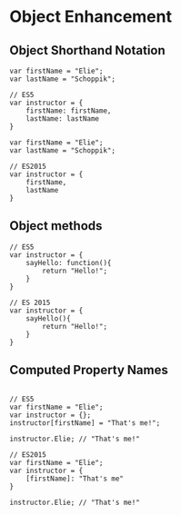 # Object Enhancement
## Object Shorthand Notation
```
var firstName = "Elie";
var lastName = "Schoppik";

// ES5
var instructor = {
    firstName: firstName,
    lastName: lastName
}
```

```
var firstName = "Elie";
var lastName = "Schoppik";

// ES2015
var instructor = {
    firstName,
    lastName
}
```

## Object methods
```
// ES5
var instructor = {
    sayHello: function(){
        return "Hello!";
    }    
}
``` 

```
// ES 2015
var instructor = {
    sayHello(){
        return "Hello!";
    }
}
```

## Computed Property Names
```

// ES5
var firstName = "Elie";
var instructor = {};
instructor[firstName] = "That's me!";

instructor.Elie; // "That's me!"

```

```
// ES2015
var firstName = "Elie";
var instructor = {
    [firstName]: "That's me"
}

instructor.Elie; // "That's me!"
```
